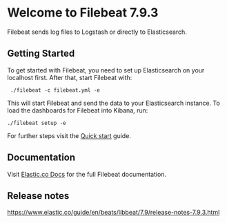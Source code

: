 # Welcome to Filebeat 7.9.3

Filebeat sends log files to Logstash or directly to Elasticsearch.

## Getting Started

To get started with Filebeat, you need to set up Elasticsearch on
your localhost first. After that, start Filebeat with:

     ./filebeat -c filebeat.yml -e

This will start Filebeat and send the data to your Elasticsearch
instance. To load the dashboards for Filebeat into Kibana, run:

    ./filebeat setup -e

For further steps visit the
[Quick start](https://www.elastic.co/guide/en/beats/filebeat/7.9/filebeat-installation-configuration.html) guide.

## Documentation

Visit [Elastic.co Docs](https://www.elastic.co/guide/en/beats/filebeat/7.9/index.html)
for the full Filebeat documentation.

## Release notes

https://www.elastic.co/guide/en/beats/libbeat/7.9/release-notes-7.9.3.html
